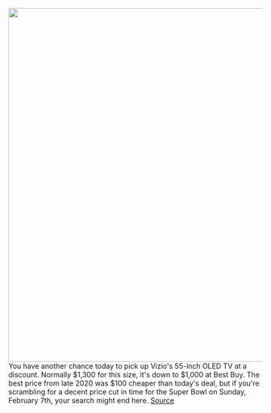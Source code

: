 <img src='https://cdn.vox-cdn.com/thumbor/8xXk5qzgLA_-RQW14LU-5b9py2U=/0x0:2040x1360/1200x800/filters:focal(860x462:1186x788)/cdn.vox-cdn.com/uploads/chorus_image/image/68762343/viziooled.0.jpg' width='700px' /><br/>
You have another chance today to pick up Vizio's 55-inch OLED TV at a discount. Normally $1,300 for this size, it's down to $1,000 at Best Buy. The best price from late 2020 was $100 cheaper than today's deal, but if you're scrambling for a decent price cut in time for the Super Bowl on Sunday, February 7th, your search might end here.
<a href='https://www.theverge.com/good-deals/2021/2/3/22264086/vizio-oled-tv-best-buy-deal-ipad-mini-samsung-galaxy-buds-earbuds-sale'> Source <a/>
